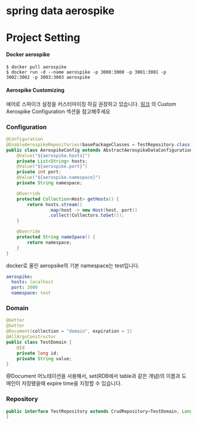 # spring data aerospike
# Project Setting
#### Docker aerospike
```
$ docker pull aerospike
$ docker run -d --name aerospike -p 3000:3000 -p 3001:3001 -p 3002:3002 -p 3003:3003 aerospike
```

#### Aerospike Customizing
에어로 스파이크 설정을 커스터마이징 하길 권장하고 있습니다. [링크](https://hub.docker.com/_/aerospike) 의 Custom Aerospike Configuration 섹션을 참고해주세요

### Configuration
```java
@Configuration
@EnableAerospikeRepositories(basePackageClasses = TestRepository.class)
public class AerospikeConfig extends AbstractAerospikeDataConfiguration {
    @Value("${aerospike.hosts}")
    private List<String> hosts;
    @Value("${aerospike.port}")
    private int port;
    @Value("${aerospike.namespace}")
    private String namespace;

    @Override
    protected Collection<Host> getHosts() {
        return hosts.stream()
                .map(host -> new Host(host, port))
                .collect(Collectors.toSet());
    }

    @Override
    protected String nameSpace() {
        return namespace;
    }
}
```

docker로 올린 aeropsike의 기본 namespace는 test입니다.
```yaml
aerospike:
  hosts: localhost
  port: 3000
  namespace: test
```

### Domain
```java
@Getter
@Setter
@Document(collection = "domain", expiration = 1)
@AllArgsConstructor
public class TestDomain {
    @Id
    private long id;
    private String value;
}
```
@Document 어노테이션을 사용해서, set(RDB에서 table과 같은 개념)의 이름과 도매인이 저장됐을때 expire time을 지정할 수 있습니다.

### Repository
```java
public interface TestRepository extends CrudRepository<TestDomain, Long> {
}
```
